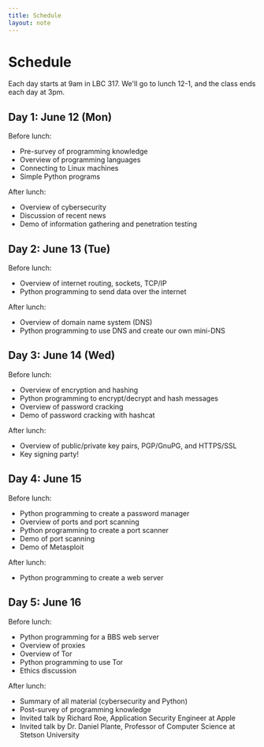 ```yaml
---
title: Schedule
layout: note
---
```


# Schedule

Each day starts at 9am in LBC 317. We'll go to lunch 12-1, and the class ends each day at 3pm.

## Day 1: June 12 (Mon)

Before lunch:

- Pre-survey of programming knowledge
- Overview of programming languages
- Connecting to Linux machines
- Simple Python programs

After lunch:

- Overview of cybersecurity
- Discussion of recent news
- Demo of information gathering and penetration testing

## Day 2: June 13 (Tue)

Before lunch:

- Overview of internet routing, sockets, TCP/IP
- Python programming to send data over the internet

After lunch:

- Overview of domain name system (DNS)
- Python programming to use DNS and create our own mini-DNS

## Day 3: June 14 (Wed)

Before lunch:

- Overview of encryption and hashing
- Python programming to encrypt/decrypt and hash messages
- Overview of password cracking
- Demo of password cracking with hashcat

After lunch:

- Overview of public/private key pairs, PGP/GnuPG, and HTTPS/SSL
- Key signing party!

## Day 4: June 15

Before lunch:

- Python programming to create a password manager
- Overview of ports and port scanning
- Python programming to create a port scanner
- Demo of port scanning
- Demo of Metasploit

After lunch:

- Python programming to create a web server

## Day 5: June 16

Before lunch:

- Python programming for a BBS web server
- Overview of proxies
- Overview of Tor
- Python programming to use Tor
- Ethics discussion

After lunch:

- Summary of all material (cybersecurity and Python)
- Post-survey of programming knowledge
- Invited talk by Richard Roe, Application Security Engineer at Apple
- Invited talk by Dr. Daniel Plante, Professor of Computer Science at Stetson University


